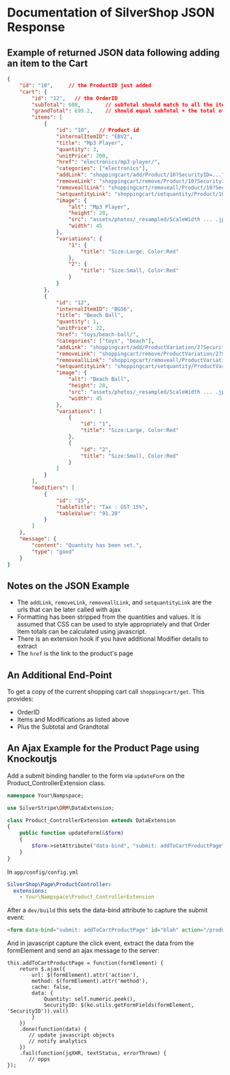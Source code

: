 # Documentation of SilverShop JSON Response

## Example of returned JSON data following adding an item to the Cart
```json
{
    "id": "10",     // the ProductID just added
    "cart": {
        "id": "12",   // the OrderID
        "subTotal": 608,        // subTotal should match to all the items in the cart
        "grandTotal": 699.2,    // should equal subTotal + the total of all modifiers (see below)
        "items": [
            {
                "id": "10",   // Product id
                "internalItemID": "EBV2",
                "title": "Mp3 Player",
                "quantity": 3,
                "unitPrice": 200,
                "href": "electronics/mp3-player/",
                "categories": ["electronics"],
                "addLink": "shoppingcart/add/Product/10?SecurityID=...",
                "removeLink": "shoppingcart/remove/Product/10?SecurityID=...",
                "removeallLink": "shoppingcart/removeall/Product/10?SecurityID=...",
                "setquantityLink": "shoppingcart/setquantity/Product/10?SecurityID=...",
                "image": {
                    "alt": "Mp3 Player",
                    "height": 28,
                    "src": "assets/photos/_resampled/ScaleWidth ... .jpg",
                    "width": 45
                },
                "variations": {
                    "1": {
                        "title": "Size:Large, Color:Red"
                    },
                    "2": {
                        "title": "Size:Small, Color:Red"
                    }
                }
            },
            {
                "id": "12",
                "internalItemID": "BG56",
                "title": "Beach Ball",
                "quantity": 1,
                "unitPrice": 22,
                "href": "toys/beach-ball/",
                "categories": ["toys", "beach"],
                "addLink": "shoppingcart/add/ProductVariation/2?SecurityID=...",
                "removeLink": "shoppingcart/remove/ProductVariation/2?SecurityID=...",
                "removeallLink": "shoppingcart/removeall/ProductVariation/2?SecurityID=...",
                "setquantityLink": "shoppingcart/setquantity/ProductVariation/2?SecurityID=...",
                "image": {
                    "alt": "Beach Ball",
                    "height": 20,
                    "src": "assets/photos/_resampled/ScaleWidth ... .jpg",
                    "width": 45
                },
                "variations": [
                    {
                        "id": "1",
                        "title": "Size:Large, Color:Red"
                    },
                    {
                        "id": "2",
                        "title": "Size:Small, Color:Red"
                    }
                ]
            }
        ],
        "modifiers": [
            {
                "id": "15",
                "tableTitle": "Tax : GST 15%",
                "tableValue": "91.20"
            }
        ]
    },
    "message": {
        "content": "Quantity has been set.",
        "type": "good"
    }
}
```

## Notes on the JSON Example
 * The `addLink`, `removeLink`, `removeallLink`, and `setquantityLink` are the urls that can be later called with ajax
 * Formatting has been stripped from the quantities and values.  It is assumed that CSS can be used to style appropriately and that Order Item totals can be calculated using javascript.
 * There is an extension hook if you have additional Modifier details to extract
 * The `href` is the link to the product's page

## An Additional End-Point
To get a copy of the current shopping cart call `shoppingcart/get`.  This provides:
* OrderID
* Items and Modifications as listed above
* Plus the Subtotal and Grandtotal

## An Ajax Example for the Product Page using Knockoutjs
Add a submit binding handler to the form via `updateForm` on the Product_ControllerExtension class.
```php
namespace Your\Nampspace;

use SilverStripe\ORM\DataExtension;

class Product_ControllerExtension extends DataExtension
{
    public function updateForm(&$form)
    {
        $form->setAttribute("data-bind", "submit: addToCartProductPage");
    }
}
```
In `app/config/config.yml`
```yml
SilverShop\Page\ProductController:
  extensions:
    - Your\Nampspace\Product_ControllerExtension
```
After a `dev/build` this sets the data-bind attribute to capture the submit event:
```html
<form data-bind="submit: addToCartProductPage" id="blah" action="/products/rugby/worldcupjersey/Form" method="post" enctype="application/x-www-form-urlencoded" class="addproductform" role="form">
```
And in javascript capture the click event, extract the data from the formElement and send an ajax message to the server:
```javascipt
this.addToCartProductPage = function(formElement) {
    return $.ajax({
        url: $(formElement).attr('action'),
        method: $(formElement).attr('method'),
        cache: false,
        data: {
            Quantity: self.numeric.peek(),
            SecurityID: $(ko.utils.getFormFields(formElement, 'SecurityID')).val()
        }
    })
    .done(function(data) {
       // update javascript objects
       // notify analytics
    })
    .fail(function(jqXHR, textStatus, errorThrown) {
       // opps
});
```
